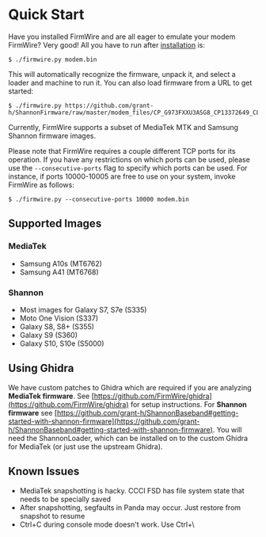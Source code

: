 # Quick Start

Have you installed FirmWire and are all eager to emulate your modem FirmWire? Very good!
All you have to run after [installation](installation.md) is:

```
$ ./firmwire.py modem.bin
```

This will automatically recognize the firmware, unpack it, and select a loader and machine to run it.
You can also load firmware from a URL to get started:

```
$ ./firmwire.py https://github.com/grant-h/ShannonFirmware/raw/master/modem_files/CP_G973FXXU3ASG8_CP13372649_CL16487963_QB24948473_REV01_user_low_ship.tar.md5.lz4
```

Currently, FirmWire supports a subset of MediaTek MTK and Samsung Shannon firmware images.

Please note that FirmWire requires a couple different TCP ports for its operation. If you have any restrictions on which ports can be used, please use the `--consecutive-ports` flag to specify which ports can be used.
For instance, if ports 10000-10005 are free to use on your system, invoke FirmWire as follows:
```
$ ./firmwire.py --consecutive-ports 10000 modem.bin
```

## Supported Images

### MediaTek

* Samsung A10s (MT6762)
* Samsung A41 (MT6768)

### Shannon

* Most images for Galaxy S7, S7e (S335)
* Moto One Vision (S337)
* Galaxy S8, S8+ (S355)
* Galaxy S9 (S360)
* Galaxy S10, S10e (S5000)

## Using Ghidra

We have custom patches to Ghidra which are required if you are analyzing **MediaTek firmware**. See
[https://github.com/FirmWire/ghidra](https://github.com/FirmWire/ghidra) for setup instructions.
For **Shannon firmware** see [https://github.com/grant-h/ShannonBaseband#getting-started-with-shannon-firmware](https://github.com/grant-h/ShannonBaseband#getting-started-with-shannon-firmware).
You will need the ShannonLoader, which can be installed on to the custom Ghidra for MediaTek (or just use the upstream Ghidra).

## Known Issues

* MediaTek snapshotting is hacky. CCCI FSD has file system state that needs to be specially saved
* After snapshotting, segfaults in Panda may occur. Just restore from snapshot to resume
* Ctrl+C during console mode doesn't work. Use Ctrl+\
